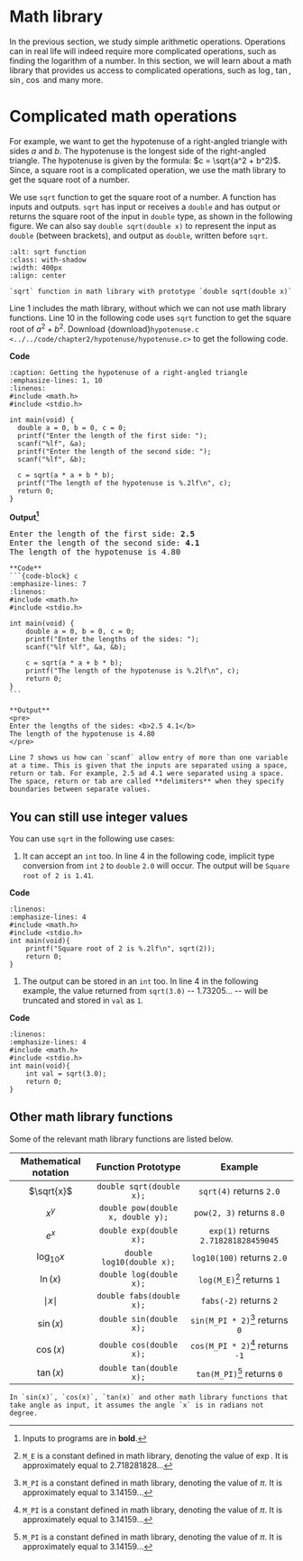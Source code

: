 # Math library

In the previous section, we study simple arithmetic operations. Operations can in real life will indeed require more complicated operations, such as finding the  logarithm of a number. In this section, we will learn about a math library that provides us access to complicated operations, such as $\log$, $\tan$, $\sin$, $\cos$ and many more.

# Complicated math operations

For example, we want to get the hypotenuse of a right-angled triangle with sides $a$ and $b$. The hypotenuse is the longest side of the right-angled triangle. The hypotenuse is given by the formula: $c = \sqrt{a^2 + b^2}$. Since, a square root is a complicated operation, we use the math library to get the square root of a number. 

We use `sqrt` function to get the square root of a number. A function has inputs and outputs. `sqrt` has input or receives a `double` and has output or returns the square root of the input in `double` type, as shown in the following figure. We can also say `double sqrt(double x)` to represent the input as `double` (between brackets), and output as `double`, written before `sqrt`.

```{figure} ./images/sqrt.png
:alt: sqrt function
:class: with-shadow
:width: 400px
:align: center

`sqrt` function in math library with prototype `double sqrt(double x)`
```

Line 1 includes the math library, without which we can not use math library functions. Line 10 in the following code uses `sqrt` function to get the square root of $a^2 + b^2$. Download {download}`hypotenuse.c <../../code/chapter2/hypotenuse/hypotenuse.c>` to get the following code.

**Code**
```{code-block} c
:caption: Getting the hypotenuse of a right-angled triangle
:emphasize-lines: 1, 10
:linenos:
#include <math.h>
#include <stdio.h>

int main(void) {
  double a = 0, b = 0, c = 0;
  printf("Enter the length of the first side: ");
  scanf("%lf", &a);
  printf("Enter the length of the second side: ");
  scanf("%lf", &b);

  c = sqrt(a * a + b * b);
  printf("The length of the hypotenuse is %.2lf\n", c);
  return 0;
}
```

**Output[^1]**
<pre>
Enter the length of the first side: <b>2.5</b>
Enter the length of the second side: <b>4.1</b>
The length of the hypotenuse is 4.80
</pre>
    
````{admonition} Want fewer lines? You can also write the above code in fewer lines as shown below.
**Code**
```{code-block} c
:emphasize-lines: 7
:linenos:
#include <math.h>
#include <stdio.h>

int main(void) {
    double a = 0, b = 0, c = 0;
    printf("Enter the lengths of the sides: ");
    scanf("%lf %lf", &a, &b);

    c = sqrt(a * a + b * b);
    printf("The length of the hypotenuse is %.2lf\n", c);
    return 0;
}
```

**Output**
<pre>
Enter the lengths of the sides: <b>2.5 4.1</b>
The length of the hypotenuse is 4.80
</pre>

Line 7 shows us how can `scanf` allow entry of more than one variable at a time. This is given that the inputs are separated using a space, return or tab. For example, 2.5 ad 4.1 were separated using a space. The space, return or tab are called **delimiters** when they specify boundaries between separate values.
````

## You can still use integer values

You can use `sqrt` in the following use cases:

1. It can accept an `int` too. In line 4 in the following code, implicit type conversion from `int` `2` to `double` `2.0` will occur. The output will be `Square root of 2 is 1.41`.

**Code** 
```{code-block} c
:linenos:
:emphasize-lines: 4
#include <math.h>
#include <stdio.h>
int main(void){
    printf("Square root of 2 is %.2lf\n", sqrt(2));
    return 0;
}
```

1. The output can be stored in an `int` too. In line 4 in the following example, the value returned from `sqrt(3.0)` -- 1.73205... -- will be truncated and stored in `val` as `1`.

**Code** 
```{code-block} c
:linenos:
:emphasize-lines: 4
#include <math.h>
#include <stdio.h>
int main(void){
    int val = sqrt(3.0);
    return 0;
}
```

## Other math library functions

Some of the relevant math library functions are listed below.

| Mathematical notation | Function Prototype | Example |
| :-------: | :------------------: | :-----------------: |
|$\sqrt{x}$| `double sqrt(double x);`|`sqrt(4)` returns `2.0`|
|$x^y$     | `double pow(double x, double y);`|`pow(2, 3)` returns `8.0`|
|$e^x$     |`double exp(double x);`|`exp(1)` returns `2.718281828459045`|
|$\log_{10}x$| `double log10(double x);`|`log10(100)` returns `2.0`|
|$\ln(x)$  | `double log(double x);`|`log(M_E)`[^2] returns `1`|
|$\mid x \mid$|`double fabs(double x);`|`fabs(-2)` returns `2`|
|$\sin(x)$|`double sin(double x);`|`sin(M_PI * 2)`[^3] returns `0`|
|$\cos(x)$|`double cos(double x);`|`cos(M_PI * 2)`[^3] returns `-1`|
|$\tan(x)$|`double tan(double x);`|`tan(M_PI)`[^3] returns `0`|

```{admonition} Important!
In `sin(x)`, `cos(x)`, `tan(x)` and other math library functions that take angle as input, it assumes the angle `x` is in radians not degree.  
```


[^1]: Inputs to programs are in **bold**.
[^2]: `M_E` is a constant defined in math library, denoting the value of $\exp$. It is approximately equal to 2.718281828... 
[^3]: `M_PI` is a constant defined in math library, denoting the value of $\pi$. It is approximately equal to 3.14159...